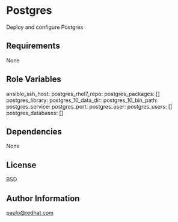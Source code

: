 Postgres
=========

Deploy and configure Postgres

Requirements
------------

None

Role Variables
--------------

ansible_ssh_host: 
postgres_rhel7_repo: 
postgres_packages: []
postgres_library: 
postgres_10_data_dir: 
postgres_10_bin_path: 
postgres_service: 
postgres_port: 
postgres_user:
postgres_users: []
postgres_databases: []

Dependencies
------------

None

License
-------

BSD

Author Information
------------------

paulo@redhat.com
